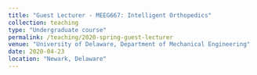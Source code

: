 ```yaml
---
title: "Guest Lecturer - MEEG667: Intelligent Orthopedics"
collection: teaching
type: "Undergraduate course"
permalink: /teaching/2020-spring-guest-lecturer
venue: "University of Delaware, Department of Mechanical Engineering"
date: 2020-04-23
location: "Newark, Delaware"
---
```


